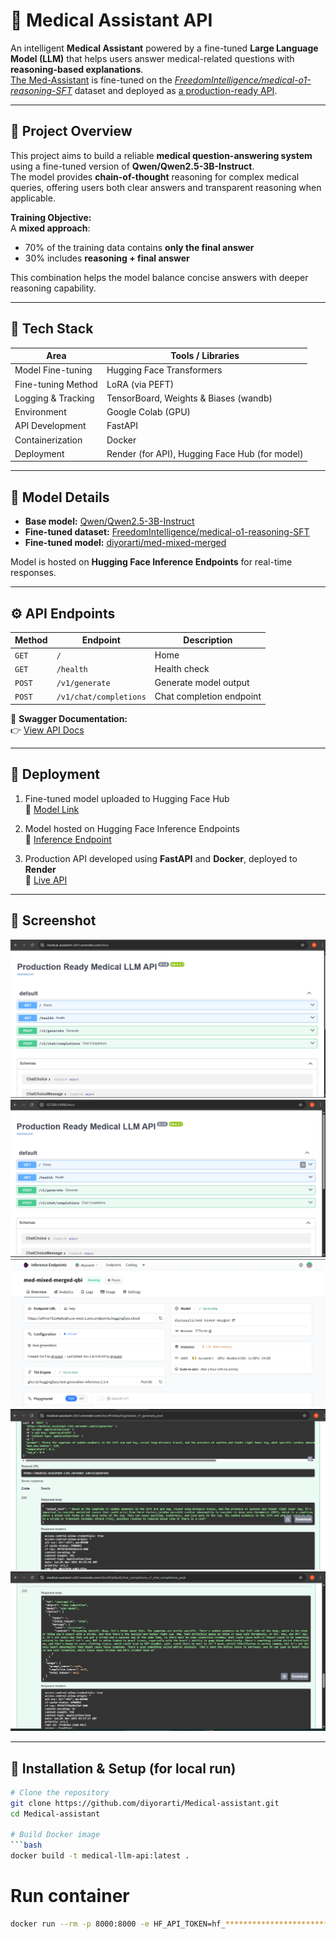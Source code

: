 # 🧠 Medical Assistant API

An intelligent **Medical Assistant** powered by a fine-tuned **Large Language Model (LLM)** that helps users answer medical-related questions with **reasoning-based explanations**.  
[The Med-Assistant](https://huggingface.co/diyorarti/med-mixed-merged) is fine-tuned on the [*FreedomIntelligence/medical-o1-reasoning-SFT*](https://huggingface.co/datasets/FreedomIntelligence/medical-o1-reasoning-SFT) dataset and deployed as [a production-ready API](https://medical-assistant-c3n1.onrender.com).

---

## 🚀 Project Overview

This project aims to build a reliable **medical question-answering system** using a fine-tuned version of **Qwen/Qwen2.5-3B-Instruct**.  
The model provides **chain-of-thought** reasoning for complex medical queries, offering users both clear answers and transparent reasoning when applicable.

**Training Objective:**  
A **mixed approach**:
- 70% of the training data contains **only the final answer**
- 30% includes **reasoning + final answer**

This combination helps the model balance concise answers with deeper reasoning capability.

---

## 🧩 Tech Stack

| Area | Tools / Libraries |
|------|--------------------|
| Model Fine-tuning | Hugging Face Transformers |
| Fine-tuning Method | LoRA (via PEFT) |
| Logging & Tracking | TensorBoard, Weights & Biases (wandb) |
| Environment | Google Colab (GPU) |
| API Development | FastAPI |
| Containerization | Docker |
| Deployment | Render (for API), Hugging Face Hub (for model) |

---

## 🧠 Model Details

- **Base model:** [Qwen/Qwen2.5-3B-Instruct](https://huggingface.co/Qwen/Qwen2.5-3B-Instruct)  
- **Fine-tuned dataset:** [FreedomIntelligence/medical-o1-reasoning-SFT](https://huggingface.co/datasets/FreedomIntelligence/medical-o1-reasoning-SFT)  
- **Fine-tuned model:** [diyorarti/med-mixed-merged](https://huggingface.co/diyorarti/med-mixed-merged)

Model is hosted on **Hugging Face Inference Endpoints** for real-time responses.

---

## ⚙️ API Endpoints

| Method | Endpoint | Description |
|--------|-----------|-------------|
| `GET` | `/` | Home |
| `GET` | `/health` | Health check |
| `POST` | `/v1/generate` | Generate model output |
| `POST` | `/v1/chat/completions` | Chat completion endpoint |

📘 **Swagger Documentation:**  
👉 [View API Docs](https://medical-assistant-c3n1.onrender.com/docs)

---

## 🐳 Deployment

1. Fine-tuned model uploaded to Hugging Face Hub  
   🔗 [Model Link](https://huggingface.co/diyorarti/med-mixed-merged)

2. Model hosted on Hugging Face Inference Endpoints  
   🔗 [Inference Endpoint]()

3. Production API developed using **FastAPI** and **Docker**, deployed to **Render**  
   🔗 [Live API](https://medical-assistant-c3n1.onrender.com)

---

## 📸 Screenshot

![Swagger UI Screenshot](assets/render-api.png)
![Swagger UI Screenshot](assets/running-local.png)
![Swagger UI Screenshot](assets/endpoint.png)
![Swagger UI Screenshot](assets/api-generate-endpoint.png)
![Swagger UI Screenshot](assets/api-chat-completion-endpoint.png)

---


## 🧰 Installation & Setup (for local run)

```bash
# Clone the repository
git clone https://github.com/diyorarti/Medical-assistant.git
cd Medical-assistant

# Build Docker image
```bash
docker build -t medical-llm-api:latest .
```

# Run container
```bash
docker run --rm -p 8000:8000 -e HF_API_TOKEN=hf_******************************** -e API_KEY=****** medical-llm-api:latest
```

